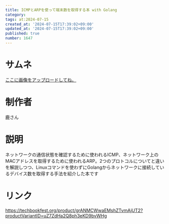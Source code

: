 ```yaml
---
title: ICMPとARPを使って端末数を取得する本 with Golang
category:
tags: at:2024-07-15
created_at: '2024-07-15T17:39:02+09:00'
updated_at: '2024-07-15T17:39:02+09:00'
published: true
number: 1647
---
```


# サムネ
[ここに画像をアップロードしてね。](<img width="306" alt="image.png (56.6 kB)" src="/img/1647/a2af964c-20fc-4b06-a5e7-3e7bc0ed6b09.webp">)

# 制作者
鹿さん

# 説明
ネットワークの通信状態を確認するために使われるICMP、ネットワーク上のMACアドレスを取得するために使われるARP。2つのプロトコルについてと違いを解説しつつ、Linuxコマンドを使わずにGolangからネットワークに接続しているデバイス数を取得する手法を紹介した本です

# リンク
https://techbookfest.org/product/grANMCWwaEMshZTvmAjUT2?productVariantID=uZ7ZdHa2Q8ph3eKD9bvWHg
